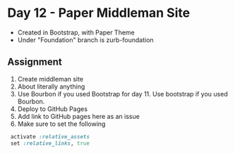 Day 12 - Paper Middleman Site
============================

* Created in Bootstrap, with Paper Theme
* Under "Foundation" branch is zurb-foundation


Assignment
----------

1. Create middleman site
2. About literally anything
3. Use Bourbon if you used Bootstrap for day 11. Use bootstrap if you used
   Bourbon.
4. Deploy to GitHub Pages
5. Add link to GitHub pages here as an issue
6. Make sure to set the following

```ruby
 activate :relative_assets
 set :relative_links, true
```


